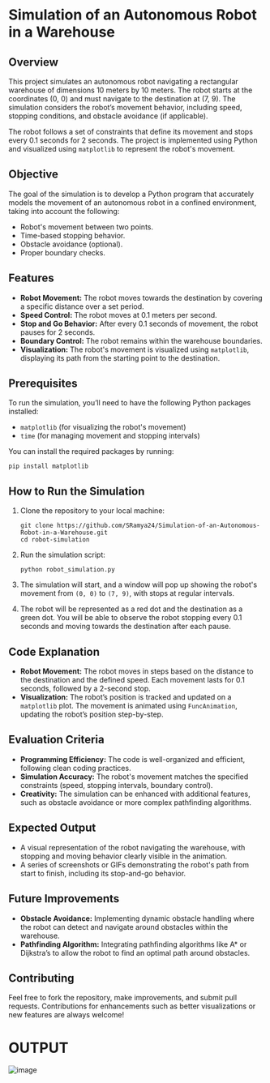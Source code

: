# Simulation of an Autonomous Robot in a Warehouse

## Overview
This project simulates an autonomous robot navigating a rectangular warehouse of dimensions 10 meters by 10 meters. The robot starts at the coordinates (0, 0) and must navigate to the destination at (7, 9). The simulation considers the robot’s movement behavior, including speed, stopping conditions, and obstacle avoidance (if applicable).

The robot follows a set of constraints that define its movement and stops every 0.1 seconds for 2 seconds. The project is implemented using Python and visualized using `matplotlib` to represent the robot's movement.

## Objective
The goal of the simulation is to develop a Python program that accurately models the movement of an autonomous robot in a confined environment, taking into account the following:
- Robot's movement between two points.
- Time-based stopping behavior.
- Obstacle avoidance (optional).
- Proper boundary checks.

## Features
- **Robot Movement:** The robot moves towards the destination by covering a specific distance over a set period.
- **Speed Control:** The robot moves at 0.1 meters per second.
- **Stop and Go Behavior:** After every 0.1 seconds of movement, the robot pauses for 2 seconds.
- **Boundary Control:** The robot remains within the warehouse boundaries.
- **Visualization:** The robot's movement is visualized using `matplotlib`, displaying its path from the starting point to the destination.

## Prerequisites
To run the simulation, you’ll need to have the following Python packages installed:
- `matplotlib` (for visualizing the robot's movement)
- `time` (for managing movement and stopping intervals)

You can install the required packages by running:
```
pip install matplotlib
```

## How to Run the Simulation
1. Clone the repository to your local machine:
    ```
    git clone https://github.com/SRamya24/Simulation-of-an-Autonomous-Robot-in-a-Warehouse.git
    cd robot-simulation
    ```

2. Run the simulation script:
    ```
    python robot_simulation.py
    ```

3. The simulation will start, and a window will pop up showing the robot's movement from `(0, 0)` to `(7, 9)`, with stops at regular intervals.

4. The robot will be represented as a red dot and the destination as a green dot. You will be able to observe the robot stopping every 0.1 seconds and moving towards the destination after each pause.

## Code Explanation
- **Robot Movement:** The robot moves in steps based on the distance to the destination and the defined speed. Each movement lasts for 0.1 seconds, followed by a 2-second stop.
- **Visualization:** The robot’s position is tracked and updated on a `matplotlib` plot. The movement is animated using `FuncAnimation`, updating the robot’s position step-by-step.
  
## Evaluation Criteria
- **Programming Efficiency:** The code is well-organized and efficient, following clean coding practices.
- **Simulation Accuracy:** The robot's movement matches the specified constraints (speed, stopping intervals, boundary control).
- **Creativity:** The simulation can be enhanced with additional features, such as obstacle avoidance or more complex pathfinding algorithms.

## Expected Output
- A visual representation of the robot navigating the warehouse, with stopping and moving behavior clearly visible in the animation.
- A series of screenshots or GIFs demonstrating the robot's path from start to finish, including its stop-and-go behavior.

## Future Improvements
- **Obstacle Avoidance:** Implementing dynamic obstacle handling where the robot can detect and navigate around obstacles within the warehouse.
- **Pathfinding Algorithm:** Integrating pathfinding algorithms like A* or Dijkstra’s to allow the robot to find an optimal path around obstacles.

## Contributing
Feel free to fork the repository, make improvements, and submit pull requests. Contributions for enhancements such as better visualizations or new features are always welcome!

# OUTPUT
![image](https://github.com/user-attachments/assets/11a2d723-2af8-4f83-9bbd-d8d93076285e)
